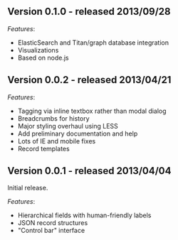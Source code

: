 Version 0.1.0 - released 2013/09/28
-----------------------------------

*Features*:

+ ElasticSearch and Titan/graph database integration
+ Visualizations
+ Based on node.js


Version 0.0.2 - released 2013/04/21
-----------------------------------

*Features*:

+ Tagging via inline textbox rather than modal dialog
+ Breadcrumbs for history
+ Major styling overhaul using LESS
+ Add preliminary documentation and help
+ Lots of IE and mobile fixes
+ Record templates


Version 0.0.1 - released 2013/04/04
-----------------------------------

Initial release.

*Features*:

+ Hierarchical fields with human-friendly labels
+ JSON record structures
+ "Control bar" interface

